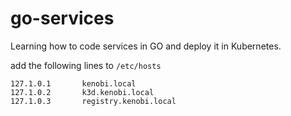 # go-services

Learning how to code services in GO and deploy it in Kubernetes.

add the following lines to `/etc/hosts`
```
127.1.0.1       kenobi.local
127.1.0.2       k3d.kenobi.local
127.1.0.3       registry.kenobi.local
```
